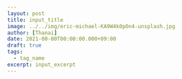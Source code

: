 ```yaml
---
layout: post
title: input_title
image: ../../img/eric-michael-KA9W4k0pOn4-unsplash.jpg
author: [Thanai]
date: 2021-00-00T00:00:00.000+09:00
draft: true
tags:
  - tag_name
excerpt: input_excerpt
---
```

